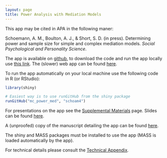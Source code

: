 ```yaml
---
layout: page
title: Power Analysis with Mediation Models
---
```


This app may be cited in APA in the following maner:

Schoemann, A. M., Boulton, A. J., & Short, S. D. (in press). Determining power and sample size for simple and complex mediation models. *Social Psychological and Personality Science*.

The app is available on [github](https://github.com/schoam4/mc_power_med), to download the code and run the app locally use [this link](https://github.com/schoam4/mc_power_med/archive/master.zip). The  (slower) web app can be found [here](https://schoemanna.shinyapps.io/mc_power_med/). 

To run the app automatically on your local machine use the following code in R (or RStudio):

```R
library(shiny)

# Easiest way is to use runGitHub from the shiny package
runGitHub("mc_power_med", "schoam4")
```

For presentations on the app see the [Supplemental Materials](http://marlab.org/Supplemental_Materials/) page. Slides can be found [here](https://github.com/schoam4/Talks/raw/master/IMPS_2016/IMPS_power.pdf).

A (unproofed) copy of the manuscript detailing the app can be found [here](https://github.com/schoam4/Talks/raw/master/MC_vs_Bootstrap_power_code/Schoemann_Boulton_Short_inpress.pdf).

The shiny and MASS packages must be installed to use the app (MASS is loaded automatically by the app).

For technical details please consult the [Technical Appendix](http://marlab.org/technical_appendix/).